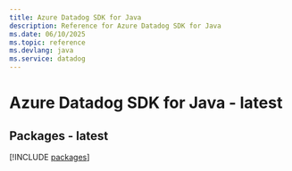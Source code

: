 ```yaml
---
title: Azure Datadog SDK for Java
description: Reference for Azure Datadog SDK for Java
ms.date: 06/10/2025
ms.topic: reference
ms.devlang: java
ms.service: datadog
---
```

# Azure Datadog SDK for Java - latest
## Packages - latest
[!INCLUDE [packages](datadog-index.md)]